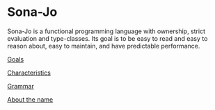 # Sona-Jo

Sona-Jo is a functional programming language with ownership, strict evaluation
and type-classes. Its goal is to be easy to read and easy to reason about, easy
to maintain, and have predictable performance.

[Goals](goals.md)

[Characteristics](characteristics.md)

[Grammar](grammar.md)

[About the name](about-the-name.md)